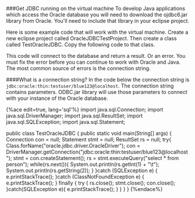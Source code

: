<!--djw: 
1. todo: need to include correct connection string
2. todo: need to include link for ojdbc6.jar http://www.oracle.com/technetwork/middleware/oedq/downloads/edq-vm-download-2424092.html
-->
###Get JDBC running on the virtual machine
To develop Java applications which access the Oracle database you will need to download the ojdbc6.jar library from Oracle. You'll need to include that library in your eclipse project.

Here is some example code that will work with the virtual machine. Create a new eclipse project called OracleJDBCTestProject. Then create a class called TestOracleJDBC. Copy the following code to that class. 

This code will connect to the database and return a result. Or an error. You must fix the error before you can continue to work with Oracle and Java. The most common source of errors is the connection string. 

####What is a connection string?
In the code below the connection string is ```jdbc:oracle:thin:testuser/blue123@localhost```. The connection string contains parameters. ODBC.jar library will use those parameters to connect with your instance of the  Oracle database. 

{%ace edit=true, lang='sql'%}
import java.sql.Connection;
import java.sql.DriverManager;
import java.sql.ResultSet;
import java.sql.SQLException;
import java.sql.Statement;

public class TestOracleJDBC {
	public static void main(String[] args) {
		Connection con = null;
		Statement stmt = null;
		ResultSet rs = null;
		try{
			Class.forName("oracle.jdbc.driver.OracleDriver");
			con = DriverManager.getConnection("jdbc:oracle:thin:testuser/blue123@localhost");
			stmt = con.createStatement();
			rs = stmt.executeQuery("select * from person");
			while(rs.next()){
				System.out.println(rs.getInt(1) + "\t");
				System.out.println(rs.getString(2));
			}
			}catch (SQLException e) {
				e.printStackTrace();
			}catch (ClassNotFoundException e) {
				e.printStackTrace();
		} finally {
			try {
				rs.close();
				stmt.close();
				con.close();
			}catch(SQLException e){
				e.printStackTrace();
			}
		}
	}
}
{%endace%}